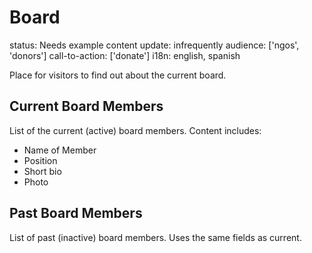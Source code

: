 
# Board
status: Needs example content
update: infrequently
audience: ['ngos', 'donors']
call-to-action: ['donate']
i18n: english, spanish


Place for visitors to find out about the current board.

## Current Board Members

List of the current (active) board members. Content includes:

* Name of Member
* Position
* Short bio
* Photo

## Past Board Members

List of past (inactive) board members. Uses the same fields as current. 


